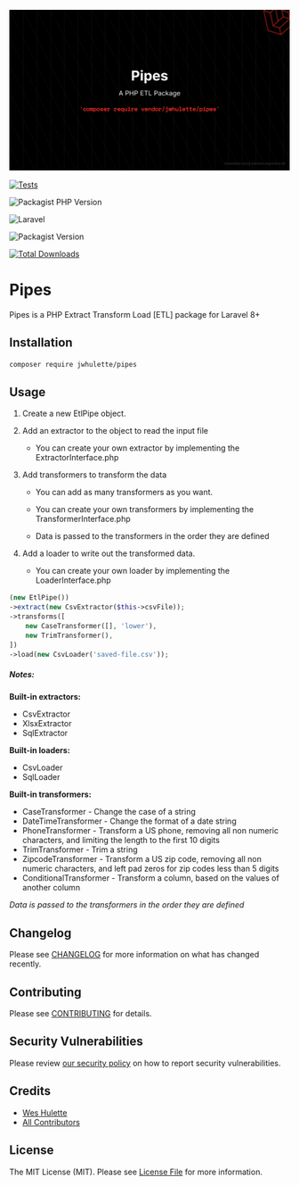 ![Banner](.github/images/Pipes.png)

[![Tests](https://github.com/jwhulette/pipes/actions/workflows/tests.yml/badge.svg)](https://github.com/jwhulette/pipes/actions/workflows/tests.yml)

![Packagist PHP Version](https://img.shields.io/packagist/dependency-v/jwhulette/pipes/php)

![Laravel](https://img.shields.io/badge/Laravel-9%2B-blue)

![Packagist Version](https://img.shields.io/packagist/v/jwhulette/pipes)

[![Total Downloads](https://img.shields.io/packagist/dt/jwhulette/pipes.svg?style=flat-square)](https://packagist.org/packages/jwhulette/pipes)

# Pipes
Pipes is a PHP Extract Transform Load [ETL] package for Laravel 8+

## Installation
```bash
composer require jwhulette/pipes
```

## Usage

1. Create a new EtlPipe object.

1. Add an extractor to the object to read the input file
    - You can create your own extractor by implementing the ExtractorInterface.php

1. Add transformers to transform the data

    - You can add as many transformers as you want.

    - You can create your own transformers by implementing the TransformerInterface.php

    - Data is passed to the transformers in the order they are defined

1. Add a loader to write out the transformed data.

    - You can create your own loader by implementing the LoaderInterface.php

```php
(new EtlPipe())
->extract(new CsvExtractor($this->csvFile));
->transforms([
    new CaseTransformer([], 'lower'),
    new TrimTransformer(),
])
->load(new CsvLoader('saved-file.csv'));
```

##### Notes:
**Built-in extractors:**
* CsvExtractor
* XlsxExtractor
* SqlExtractor

**Built-in loaders:**
* CsvLoader
* SqlLoader

**Built-in transformers:**
* CaseTransformer - Change the case of a string
* DateTimeTransformer - Change the format of a date string
* PhoneTransformer - Transform a US phone, removing all non numeric characters, and limiting the length to the first 10 digits
* TrimTransformer - Trim a string
* ZipcodeTransformer - Transform a US zip code, removing all non numeric characters, and left pad zeros for zip codes less than 5 digits
* ConditionalTransformer - Transform a column, based on the values of another column

*Data is passed to the transformers in the order they are defined*
## Changelog

Please see [CHANGELOG](CHANGELOG.md) for more information on what has changed recently.

## Contributing

Please see [CONTRIBUTING](.github/CONTRIBUTING.md) for details.

## Security Vulnerabilities

Please review [our security policy](../../security/policy) on how to report security vulnerabilities.

## Credits

- [Wes Hulette](https://github.com/jwhulette)
- [All Contributors](../../contributors)

## License

The MIT License (MIT). Please see [License File](LICENSE.md) for more information.
